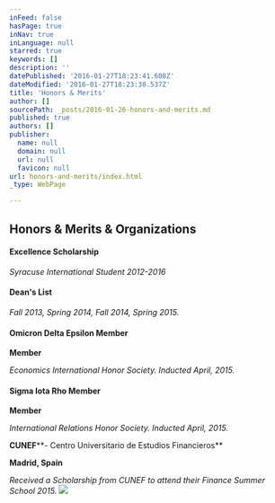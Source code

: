 ```yaml
---
inFeed: false
hasPage: true
inNav: true
inLanguage: null
starred: true
keywords: []
description: ''
datePublished: '2016-01-27T18:23:41.608Z'
dateModified: '2016-01-27T18:23:38.537Z'
title: 'Honors & Merits'
author: []
sourcePath: _posts/2016-01-26-honors-and-merits.md
published: true
authors: []
publisher:
  name: null
  domain: null
  url: null
  favicon: null
url: honors-and-merits/index.html
_type: WebPage

---
```

## Honors & Merits & Organizations

#### **Excellence Scholarship**

_Syracuse International Student 2012-2016_

#### **Dean's List**

_Fall 2013, Spring 2014, Fall 2014, Spring 2015\._

#### **Omicron Delta Epsilon Member**

**Member**

_Economics International Honor Society. Inducted April, 2015\._

#### **Sigma Iota Rho Member**

**Member**

_International Relations Honor Society. Inducted April, 2015\._

**CUNEF****- Centro Universitario de Estudios Financieros**

**Madrid, Spain**

_Received a Scholarship from CUNEF to attend their Finance Summer School 2015\._
![](https://the-grid-user-content.s3-us-west-2.amazonaws.com/a9536cb1-6ed2-4fb0-ac61-603ec3bdd0ae.GIF)